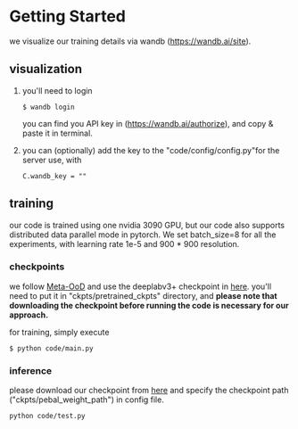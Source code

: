 # Getting Started

we visualize our training details via wandb (https://wandb.ai/site).

## visualization

1) you'll need to login
   ```shell 
   $ wandb login
   ```
   you can find you API key in (https://wandb.ai/authorize), and copy & paste it in terminal.
   
2) you can (optionally) add the key to the "code/config/config.py"for the server use, with
   ```shell
   C.wandb_key = ""
   ```

## training

our code is trained using one nvidia 3090 GPU, but our code also supports distributed data parallel mode in pytorch. We
set batch_size=8 for all the experiments, with learning rate 1e-5 and 900 * 900 resolution.

### checkpoints

we follow [Meta-OoD](https://github.com/robin-chan/meta-ood) and use the deeplabv3+ checkpoint
in [here](https://github.com/NVIDIA/semantic-segmentation/tree/sdcnet). you'll need to put it in "ckpts/pretrained_ckpts" directory, and
**please note that downloading the checkpoint before running the code is necessary for our approach.**

for training, simply execute

```shell 
$ python code/main.py 
```

### inference

please download our checkpoint
from [here](https://drive.google.com/file/d/12CebI1TlgF724-xvI3vihjbIPPn5Icpm/view?usp=sharing) and specify the
checkpoint path ("ckpts/pebal_weight_path") in config file.

```shell
python code/test.py
```

